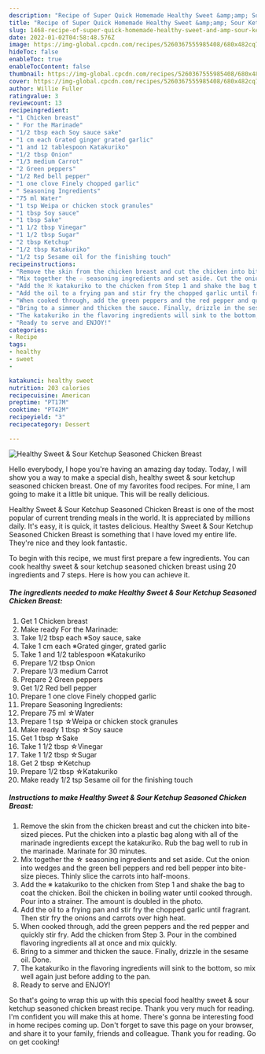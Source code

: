 ```yaml
---
description: "Recipe of Super Quick Homemade Healthy Sweet &amp;amp; Sour Ketchup Seasoned Chicken Breast"
title: "Recipe of Super Quick Homemade Healthy Sweet &amp;amp; Sour Ketchup Seasoned Chicken Breast"
slug: 1468-recipe-of-super-quick-homemade-healthy-sweet-and-amp-sour-ketchup-seasoned-chicken-breast
date: 2022-01-02T04:58:48.576Z
image: https://img-global.cpcdn.com/recipes/5260367555985408/680x482cq70/healthy-sweet-sour-ketchup-seasoned-chicken-breast-recipe-main-photo.jpg
hideToc: false
enableToc: true
enableTocContent: false
thumbnail: https://img-global.cpcdn.com/recipes/5260367555985408/680x482cq70/healthy-sweet-sour-ketchup-seasoned-chicken-breast-recipe-main-photo.jpg
cover: https://img-global.cpcdn.com/recipes/5260367555985408/680x482cq70/healthy-sweet-sour-ketchup-seasoned-chicken-breast-recipe-main-photo.jpg
author: Willie Fuller
ratingvalue: 3
reviewcount: 13
recipeingredient:
- "1 Chicken breast"
- " For the Marinade"
- "1/2 tbsp each Soy sauce sake"
- "1 cm each Grated ginger grated garlic"
- "1 and 12 tablespoon Katakuriko"
- "1/2 tbsp Onion"
- "1/3 medium Carrot"
- "2 Green peppers"
- "1/2 Red bell pepper"
- "1 one clove Finely chopped garlic"
- " Seasoning Ingredients"
- "75 ml Water"
- "1 tsp Weipa or chicken stock granules"
- "1 tbsp Soy sauce"
- "1 tbsp Sake"
- "1 1/2 tbsp Vinegar"
- "1 1/2 tbsp Sugar"
- "2 tbsp Ketchup"
- "1/2 tbsp Katakuriko"
- "1/2 tsp Sesame oil for the finishing touch"
recipeinstructions:
- "Remove the skin from the chicken breast and cut the chicken into bite-sized pieces. Put the chicken into a plastic bag along with all of the marinade ingredients except the katakuriko. Rub the bag well to rub in the marinade. Marinate for 30 minutes."
- "Mix together the ☆ seasoning ingredients and set aside. Cut the onion into wedges and the green bell peppers and red bell pepper into bite-size pieces. Thinly slice the carrots into half-moons."
- "Add the ※ katakuriko to the chicken from Step 1 and shake the bag to coat the chicken. Boil the chicken in boiling water until cooked through. Pour into a strainer. The amount is doubled in the photo."
- "Add the oil to a frying pan and stir fry the chopped garlic until fragrant. Then stir fry the onions and carrots over high heat."
- "When cooked through, add the green peppers and the red pepper and quickly stir fry. Add the chicken from Step 3. Pour in the combined flavoring ingredients all at once and mix quickly."
- "Bring to a simmer and thicken the sauce. Finally, drizzle in the sesame oil. Done."
- "The katakuriko in the flavoring ingredients will sink to the bottom, so mix well again just before adding to the pan."
- "Ready to serve and ENJOY!"
categories:
- Recipe
tags:
- healthy
- sweet
- 

katakunci: healthy sweet  
nutrition: 203 calories
recipecuisine: American
preptime: "PT17M"
cooktime: "PT42M"
recipeyield: "3"
recipecategory: Dessert

---
```



![Healthy Sweet &amp; Sour Ketchup Seasoned Chicken Breast](https://img-global.cpcdn.com/recipes/5260367555985408/680x482cq70/healthy-sweet-sour-ketchup-seasoned-chicken-breast-recipe-main-photo.jpg)

Hello everybody, I hope you're having an amazing day today. Today, I will show you a way to make a special dish, healthy sweet &amp; sour ketchup seasoned chicken breast. One of my favorites food recipes. For mine, I am going to make it a little bit unique. This will be really delicious.



Healthy Sweet &amp; Sour Ketchup Seasoned Chicken Breast is one of the most popular of current trending meals in the world. It is appreciated by millions daily. It's easy, it is quick, it tastes delicious. Healthy Sweet &amp; Sour Ketchup Seasoned Chicken Breast is something that I have loved my entire life. They're nice and they look fantastic.


To begin with this recipe, we must first prepare a few ingredients. You can cook healthy sweet &amp; sour ketchup seasoned chicken breast using 20 ingredients and 7 steps. Here is how you can achieve it.

<!--inarticleads1-->

##### The ingredients needed to make Healthy Sweet &amp; Sour Ketchup Seasoned Chicken Breast:

1. Get 1 Chicken breast
1. Make ready  For the Marinade:
1. Take 1/2 tbsp each ※Soy sauce, sake
1. Take 1 cm each ※Grated ginger, grated garlic
1. Take 1 and 1/2 tablespoon ※Katakuriko
1. Prepare 1/2 tbsp Onion
1. Prepare 1/3 medium Carrot
1. Prepare 2 Green peppers
1. Get 1/2 Red bell pepper
1. Prepare 1 one clove Finely chopped garlic
1. Prepare  Seasoning Ingredients:
1. Prepare 75 ml ☆Water
1. Prepare 1 tsp ☆Weipa or chicken stock granules
1. Make ready 1 tbsp ☆Soy sauce
1. Get 1 tbsp ☆Sake
1. Take 1 1/2 tbsp ☆Vinegar
1. Take 1 1/2 tbsp ☆Sugar
1. Get 2 tbsp ☆Ketchup
1. Prepare 1/2 tbsp ☆Katakuriko
1. Make ready 1/2 tsp Sesame oil for the finishing touch




<!--inarticleads2-->

##### Instructions to make Healthy Sweet &amp; Sour Ketchup Seasoned Chicken Breast:

1. Remove the skin from the chicken breast and cut the chicken into bite-sized pieces. Put the chicken into a plastic bag along with all of the marinade ingredients except the katakuriko. Rub the bag well to rub in the marinade. Marinate for 30 minutes.
1. Mix together the ☆ seasoning ingredients and set aside. Cut the onion into wedges and the green bell peppers and red bell pepper into bite-size pieces. Thinly slice the carrots into half-moons.
1. Add the ※ katakuriko to the chicken from Step 1 and shake the bag to coat the chicken. Boil the chicken in boiling water until cooked through. Pour into a strainer. The amount is doubled in the photo.
1. Add the oil to a frying pan and stir fry the chopped garlic until fragrant. Then stir fry the onions and carrots over high heat.
1. When cooked through, add the green peppers and the red pepper and quickly stir fry. Add the chicken from Step 3. Pour in the combined flavoring ingredients all at once and mix quickly.
1. Bring to a simmer and thicken the sauce. Finally, drizzle in the sesame oil. Done.
1. The katakuriko in the flavoring ingredients will sink to the bottom, so mix well again just before adding to the pan.
1. Ready to serve and ENJOY!



So that's going to wrap this up with this special food healthy sweet &amp; sour ketchup seasoned chicken breast recipe. Thank you very much for reading. I'm confident you will make this at home. There's gonna be interesting food in home recipes coming up. Don't forget to save this page on your browser, and share it to your family, friends and colleague. Thank you for reading. Go on get cooking!
